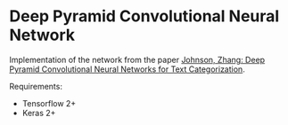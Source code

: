 # Deep Pyramid Convolutional Neural Network

Implementation of the network from the paper 
[Johnson, Zhang: Deep Pyramid Convolutional Neural Networks for Text Categorization](https://www.aclweb.org/anthology/P17-1052/).

Requirements:
* Tensorflow 2+
* Keras 2+
 